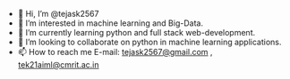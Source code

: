 - 👋 Hi, I’m @tejask2567
- 👀 I’m interested in machine learning and Big-Data.
- 🌱 I’m currently learning python and full stack web-development.
- 💞️ I’m looking to collaborate on python in machine learning applications.
- 📫 How to reach me E-mail: tejask2567@gmail.com , tek21aiml@cmrit.ac.in

<!---
tejask2567/tejask2567 is a ✨ special ✨ repository because its `README.md` (this file) appears on your GitHub profile.
You can click the Preview link to take a look at your changes.
--->
